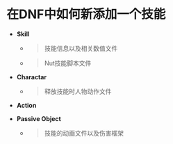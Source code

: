 # 在DNF中如何新添加一个技能

- **Skill**
    - >技能信息以及相关数值文件
    - >Nut技能脚本文件
- **Charactar**
    - >释放技能时人物动作文件
- **Action**

- **Passive Object**
    - >技能的动画文件以及伤害框架

